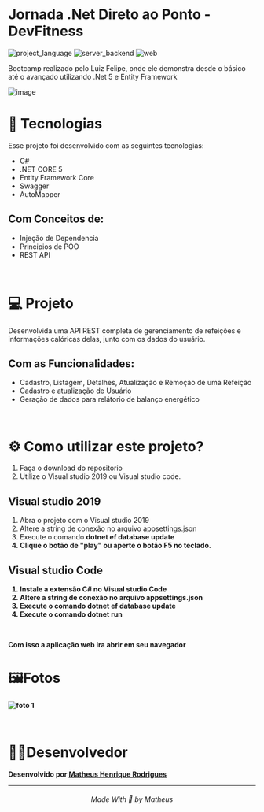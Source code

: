# Jornada .Net Direto ao Ponto - DevFitness

![project_language](https://img.shields.io/badge/language-C%23-green)
![server_backend](https://img.shields.io/badge/backend%2Fserver-.NET%20Core-blue)
![web](https://img.shields.io/badge/web-API-blueviolet)

Bootcamp realizado pelo Luiz Felipe, onde ele demonstra desde o básico até o avançado utilizando .Net 5 e Entity Framework

![image](https://user-images.githubusercontent.com/78974230/124639784-f136e500-de62-11eb-926a-2feb6abf4eb4.png)

# 🚀 Tecnologias
Esse projeto foi desenvolvido com as seguintes tecnologias:

* C#
* .NET CORE 5
* Entity Framework Core
* Swagger
* AutoMapper

## Com Conceitos de:

* Injeção de Dependencia
* Principios de POO
* REST API

<br/>

# 💻 Projeto
Desenvolvida uma API REST completa de gerenciamento de refeições e informações calóricas delas, junto com os dados do usuário.

## Com as Funcionalidades:

* Cadastro, Listagem, Detalhes, Atualização e Remoção de uma Refeição
* Cadastro e atualização de Usuário
* Geração de dados para relátorio de balanço energético

<br/>

# ⚙️ Como utilizar este projeto?
1. Faça o download do repositorio
2. Utilize o Visual studio 2019 ou Visual studio code.

## Visual studio 2019
1. Abra o projeto com o Visual studio 2019
2. Altere a string de conexão no arquivo appsettings.json
3. Execute o comando <b>dotnet ef database update<b/>
4. Clique o botão de "play" ou aperte o botão F5 no teclado.

## Visual studio Code
1. Instale a extensão C# no Visual studio Code
2. Altere a string de conexão no arquivo appsettings.json
3. Execute o comando <b>dotnet ef database update<b/>
4. Execute o comando <b>dotnet run</b>

<br/>

Com isso a aplicação web ira abrir em seu navegador 

# 🖼️Fotos

![foto 1](https://user-images.githubusercontent.com/78974230/124639105-22fb7c00-de62-11eb-9630-9f1ca3960946.png)

<br/>

# 👨‍💻Desenvolvedor
Desenvolvido por [Matheus Henrique Rodrigues](https://www.linkedin.com/in/matheus-henrique-030320158/)

<hr />
<h6 align="center"> Made With 💖 by Matheus</h6>
